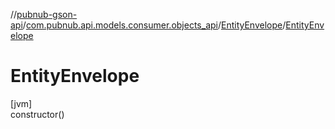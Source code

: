 //[pubnub-gson-api](../../../index.md)/[com.pubnub.api.models.consumer.objects_api](../index.md)/[EntityEnvelope](index.md)/[EntityEnvelope](-entity-envelope.md)

# EntityEnvelope

[jvm]\
constructor()
